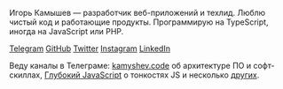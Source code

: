 Игорь Камышев — разработчик веб-приложений и техлид. Люблю чистый код и работающие продукты. Программирую на TypeScript, иногда на JavaScript или PHP.

[Telegram](https://tlinks.run/igorkamyshev) [GitHub](https://github.com/igorkamyshev) [Twitter](https://twitter.com/kamyshev_code) [Instagram](https://www.instagram.com/kamyshev_trip/) [LinkedIn](https://www.linkedin.com/in/igor-kamyshev-979745110/)

Веду каналы в Телеграме: [kamyshev.code](https://tlinks.run/code_for) об архитектуре ПО и софт-скиллах, [Глубокий JavaScript](https://tlinks.run/deep_js) о тонкостях JS и несколько [других](https://holistic-smm.ru).